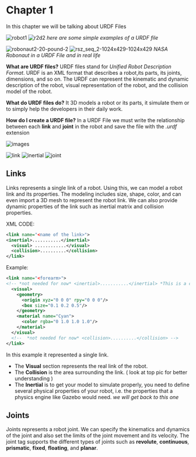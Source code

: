 # Chapter 1
In this chapter we will be talking about URDF Files

![robot1](https://user-images.githubusercontent.com/13907836/36332617-d0054cfa-1327-11e8-8f72-ed011af0fadc.PNG)
![r2d2](https://user-images.githubusercontent.com/13907836/36332618-d021f166-1327-11e8-84b8-2eb4b4b1a4c1.PNG)
*here are some simple examples of a URDF file*

![robonaut2-20-pound-2](https://user-images.githubusercontent.com/13907836/36332994-5c6ac9bc-1329-11e8-94ed-820b81de4f6a.jpg)
![rsz_seq_2-1024x429-1024x429](https://user-images.githubusercontent.com/13907836/36332927-18754318-1329-11e8-8f73-fb3eca02aeb8.png)
*NASA Robonaut in a URDF File and in real life*


**What are URDF files?** URDF files stand for *Unified Robot Description Format*. URDF is an XML format that describes a robot,its parts, its joints, dimensions, and so on. The URDF can represent the kinematic and dynamic description of the robot, visual representation of the robot, and the collision model of the robot.


**What do URDF files do?** It 3D models a robot or its parts, it simulate them or to simply help the developers in their daily work.

**How do I create a URDF file?** In a URDF File we must write the relationship between each **link** and **joint** in the robot and save the file with the *.urdf* extension

![images](https://user-images.githubusercontent.com/13907836/36333370-535776ca-132b-11e8-97e2-452b62057dc9.jpg)

![link](https://user-images.githubusercontent.com/13907836/36333893-6a448302-132e-11e8-978f-95726200bcc7.png)
![inertial](https://user-images.githubusercontent.com/13907836/36333896-6ae995e0-132e-11e8-8d3d-605cc050ade2.png)
![joint](https://user-images.githubusercontent.com/13907836/36333897-6b2a72cc-132e-11e8-8521-eadf98a53eca.png)

## Links
Links represents a single link of a robot. Using this, we can model a robot link and its properties. The modeling includes size, shape, color, and can even import a 3D mesh to represent the robot link. We can also provide dynamic properties of the link such as inertial matrix and collision properties.

XML CODE:                                                                     
```XML
<link name="<name of the link>">
<inertial>...........</inertial>
  <visual> ............</visual>
  <collision>..........</collision>
</link>
```

Example:                                                                     
```XML
<link name="<forearm>">
<!-- *not needed for now* <inertial>...........</inertial> *This is a comment btw*-->
  <visual> 
    <geometry>
      <origin xyz="0 0 0" rpy="0 0 0"/>
      <box size="0.1 0.2 0.5"/>
    </geometry>
    <material name="Cyan">
      <color rgba="0 1.0 1.0 1.0"/>
    </material>
  </visual>
  <!--  *not needed for now* <collision>..........</collision> -->
</link>
```

In this example it represented a single link. 
 * The **Visual** section represents the real link of the robot. 
 * The **Collision** is the area surrounding the link. ( look at top pic for better understanding )
 * The **Inertial** is to get your model to simulate properly, you need to define several physical properties of your robot, i.e. the properties that a physics engine like Gazebo would need. *we will get back to this one*
 
 ## Joints
Joints represents a robot joint. We can specify the kinematics and dynamics of the joint and also set the limits of the joint movement and its velocity. The joint tag supports the different types of joints such as **revolute**, **continuous**, **prismatic**, **fixed**, **floating**, and **planar**.
